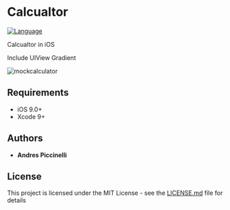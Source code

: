 # Calcualtor
[![Language](https://img.shields.io/badge/Swift-4-orange.svg)]()



Calcualtor in iOS 



Include UIView Gradient

![mockcalculator](https://user-images.githubusercontent.com/26223104/43294589-83ba71e6-9116-11e8-9ef8-fd52e4e27217.jpg)

## Requirements

- iOS 9.0+
- Xcode 9+




## Authors

* **Andres Piccinelli** 


## License

This project is licensed under the MIT License - see the [LICENSE.md](LICENSE.md) file for details
